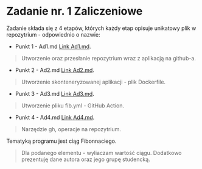 # Zadanie nr. 1 Zaliczeniowe
Zadanie składa się z 4 etapów, których każdy etap opisuje unikatowy plik w repozytrium - odpowiednio o nazwie:
* Punkt 1 - Ad1.md [Link Ad1.md](https://github.com/KacperKi/FibCalc/blob/main/Ad1.md).
> Utworzenie oraz przesłanie repozytrium wraz z aplikacją na github-a.
* Punkt 2 - Ad2.md [Link Ad2.md](https://github.com/KacperKi/FibCalc/blob/main/Ad2.md).
> Utworzenie skonteneryzowanej aplikacji - plik Dockerfile.
* Punkt 3 - Ad3.md [Link Ad3.md](https://github.com/KacperKi/FibCalc/blob/main/Ad3.md).
> Utworzenie pliku fib.yml - GitHub Action.
* Punkt 4 - Ad4.md [Link Ad4.md](https://github.com/KacperKi/FibCalc/blob/main/Ad4.md).
> Narzędzie gh, operacje na repozytrium.


Tematyką programu jest ciąg Fibonnaciego.
> Dla podanego elementu - wyliaczam wartość ciągu. 
> Dodatkowo prezentuję dane autora oraz jego grupę studencką.